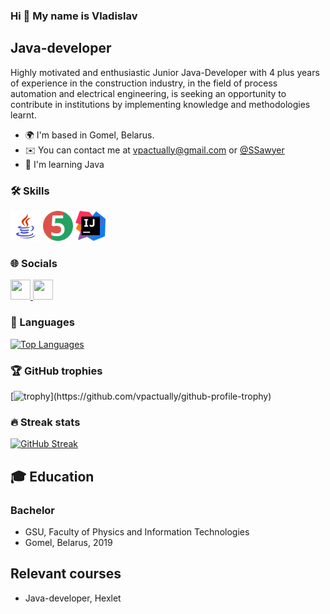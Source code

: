 ### Hi 👋 My name is Vladislav
## Java-developer
Highly motivated and enthusiastic Junior Java-Developer with 4 plus years of experience in the construction industry, in the field of process automation and electrical engineering, is seeking an opportunity to contribute in institutions by implementing knowledge and methodologies learnt.
  - 🌍 I'm based in Gomel, Belarus.
  - ✉️ You can contact me at [vpactually@gmail.com](vpactually@gmail.com) or [@SSawyer](https://t.me/SSawyer)
  - 🧠 I'm learning Java

### 🛠️ Skills
<p align="left">
<a href="https://www.java.com/" target="_blank" rel="noreferrer">
<img src="https://github.com/VPactually/VPactually/blob/main/Icons/icons8-java%20(1).svg" width="48" height="48" alt="Java" /></a>
<a href="https://junit.org/" target="_blank" rel="noreferrer">
<img src="https://github.com/VPactually/VPactually/blob/main/Icons/junit5-logo.png" width="48" height="48" alt="JUnit" /></a>
<a href="https://www.jetbrains.com/idea/" target="_blank" rel="noreferrer">
<img src="https://github.com/VPactually/VPactually/blob/main/Icons/IntelliJ_IDEA_Icon.svg.png" width="48" height="48" alt="InteliJ IDEA" /></a>
</p>

### 🌐 Socials
<p align="left"> 
  <a href="https://github.com/VPactually" target="_blank" rel="noreferrer"> 
  <picture> 
    <source media="(prefers-color-scheme: dark)" srcset="https://raw.githubusercontent.com/danielcranney/readme-generator/main/public/icons/socials/github-dark.svg" /> 
    <source media="(prefers-color-scheme: light)" srcset="https://raw.githubusercontent.com/danielcranney/readme-generator/main/public/icons/socials/github.svg" /> 
    <img src="https://raw.githubusercontent.com/danielcranney/readme-generator/main/public/icons/socials/github.svg" width="32" height="32" /> 
  </picture> 
</a> 
  <a href="https://www.linkedin.com/in/vladislav-pomozov-4015732aa/" target="_blank" rel="noreferrer"> 
  <picture> 
    <source media="(prefers-color-scheme: dark)" srcset="https://raw.githubusercontent.com/danielcranney/readme-generator/main/public/icons/socials/linkedin-dark.svg" /> 
    <source media="(prefers-color-scheme: light)" srcset="https://raw.githubusercontent.com/danielcranney/readme-generator/main/public/icons/socials/linkedin.svg" /> 
    <img src="https://raw.githubusercontent.com/danielcranney/readme-generator/main/public/icons/socials/linkedin.svg" width="32" height="32" /> 
  </picture> 
  </a>
</p>

### 📌 Languages

<a href="https://github.com/lisa-gold" align="left"><img src="https://github-readme-stats.vercel.app/api/top-langs/?username=vpactually&langs_count=10&title_color=0891b2&text_color=ffffff&icon_color=0891b2&bg_color=1c1917&hide_border=true&locale=en&custom_title=Top%20%Languages" alt="Top Languages" /></a>

### 🏆 GitHub trophies
[![trophy](https://github-profile-trophy.vercel.app/?username=vpactually&theme=onedark&rank=-C,-?)](https://github.com/vpactually/github-profile-trophy)

### 🔥 Streak stats
[![GitHub Streak](https://github-readme-streak-stats.herokuapp.com?user=vpactually&theme=dark)](https://git.io/streak-stats)

## 🎓 Education

### Bachelor
- GSU, Faculty of Physics and Information Technologies
- Gomel, Belarus, 2019
## Relevant courses
- Java-developer, Hexlet

<!--
**VPactually/VPactually** is a ✨ _special_ ✨ repository because its `README.md` (this file) appears on your GitHub profile.

Here are some ideas to get you started:

- 🔭 I’m currently working on ...
- 🌱 I’m currently learning ...
- 👯 I’m looking to collaborate on ...
- 🤔 I’m looking for help with ...
- 💬 Ask me about ...
- 📫 How to reach me: ...
- 😄 Pronouns: ...
- ⚡ Fun fact: ...
-->
